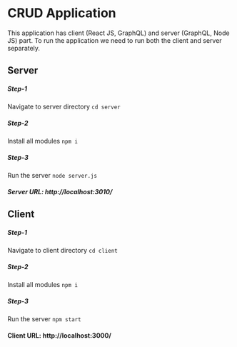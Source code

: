 # CRUD Application
This application has client (React JS, GraphQL) and server (GraphQL, Node JS) part.
To run the application we need to run both the client and server separately.

## Server
##### Step-1
Navigate to server directory
        ```cd server```

##### Step-2
 Install all modules
        ```npm i```

##### Step-3
Run the server
        ```node server.js```

##### Server URL: http://localhost:3010/


## Client
##### Step-1
 Navigate to client directory
        ```cd client```

##### Step-2
Install all modules
        ```npm i```

##### Step-3
 Run the server
        ```npm start```

#### Client URL: http://localhost:3000/